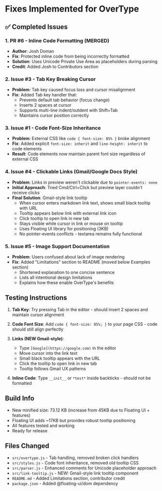 # Fixes Implemented for OverType

## ✅ Completed Issues

### 1. PR #6 - Inline Code Formatting (MERGED)
- **Author**: Josh Doman
- **Fix**: Protected inline code from being incorrectly formatted
- **Solution**: Uses Unicode Private Use Area as placeholders during parsing
- **Credit**: Added Josh to Contributors section

### 2. Issue #3 - Tab Key Breaking Cursor
- **Problem**: Tab key caused focus loss and cursor misalignment
- **Fix**: Added Tab key handler that:
  - Prevents default tab behavior (focus change)
  - Inserts 2 spaces at cursor
  - Supports multi-line indent/outdent with Shift+Tab
  - Maintains cursor position correctly

### 3. Issue #1 - Code Font-Size Inheritance  
- **Problem**: External CSS like `code { font-size: 85% }` broke alignment
- **Fix**: Added explicit `font-size: inherit` and `line-height: inherit` to code elements
- **Result**: Code elements now maintain parent font size regardless of external CSS

### 4. Issue #4 - Clickable Links (Gmail/Google Docs Style)
- **Problem**: Links in preview weren't clickable due to `pointer-events: none`
- **Initial Approach**: Tried Cmd/Ctrl+Click but preview layer couldn't receive clicks
- **Final Solution**: Gmail-style link tooltip
  - When cursor enters markdown link text, shows small black tooltip with URL
  - Tooltip appears below link with external link icon
  - Click tooltip to open link in new tab
  - Stays visible while cursor in link or mouse on tooltip
  - Uses Floating UI library for positioning (3KB)
  - No pointer-events conflicts - textarea remains fully functional

### 5. Issue #5 - Image Support Documentation
- **Problem**: Users confused about lack of image rendering
- **Fix**: Added "Limitations" section to README (moved below Examples section)
  - Shortened explanation to one concise sentence
  - Lists all intentional design limitations
  - Explains how these enable OverType's benefits

## Testing Instructions

1. **Tab Key**: Try pressing Tab in the editor - should insert 2 spaces and maintain cursor alignment

2. **Code Font Size**: Add `code { font-size: 85%; }` to your page CSS - code should still align perfectly

3. **Links (NEW Gmail-style)**: 
   - Type `[Google](https://google.com)` in the editor
   - Move cursor into the link text
   - Small black tooltip appears with the URL
   - Click the tooltip to open link in new tab
   - Tooltip follows Gmail UX patterns

4. **Inline Code**: Type `__init__` or `*test*` inside backticks - should not be formatted

## Build Info
- New minified size: 73.12 KB (increase from 45KB due to Floating UI + features)
- Floating UI adds ~17KB but provides robust tooltip positioning
- All features tested and working
- Ready for release

## Files Changed
- `src/overtype.js` - Tab handling, removed broken click handlers
- `src/styles.js` - Code font inheritance, removed old tooltip CSS
- `src/parser.js` - Enhanced comments for Unicode placeholder approach
- `src/link-tooltip.js` - NEW: Gmail-style link tooltip component
- `README.md` - Added Limitations section, contributor credit
- `package.json` - Added @floating-ui/dom dependency